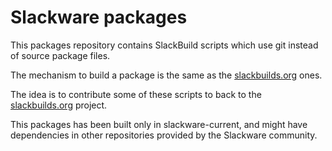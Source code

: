# Slackware packages

This packages repository contains SlackBuild scripts which
use git instead of source package files.

The mechanism to build a package is the same as the [slackbuilds.org](https://slackbuilds.org)
ones.

The idea is to contribute some of these scripts to back to the
[slackbuilds.org](https://slackbuilds.org) project.

This packages has been built only in slackware-current, and might have
dependencies in other repositories provided by the Slackware community.
